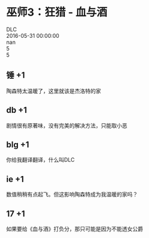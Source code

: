 



# 巫师3：狂猎 - 血与酒
  
DLC  
2016-05-31 00:00:00  
nan  
5  
5
## 锤 +1


陶森特太温暖了，这里就该是杰洛特的家
##  db +1 


 剧情很有原著味，没有完美的解决方法，只能取小恶 
## blg +1


你给我翻译翻译，什么叫DLC
## ie +1


数值稍稍有点起飞。但这影响陶森特成为我温暖的家吗？
## 17 +1


如果要给《血与酒》打负分，那只可能是因为不能透女公爵